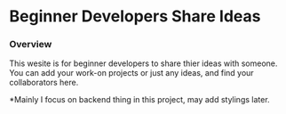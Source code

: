 # Beginner Developers Share Ideas

### Overview
This wesite is for beginner developers to share thier ideas with someone. You can add your work-on projects or just any ideas, and find your collaborators here.

*Mainly I focus on backend thing in this project, may add stylings later.